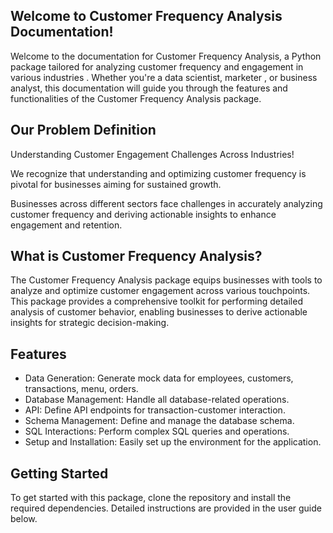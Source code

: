 ##  **Welcome to Customer Frequency Analysis Documentation!**

Welcome to the documentation for Customer Frequency Analysis, a Python package tailored for analyzing customer frequency and engagement in various industries . Whether you're a data scientist, marketer , or business analyst, this documentation will guide you through the features and functionalities of the Customer Frequency Analysis package.

## **Our Problem Definition**

Understanding Customer Engagement Challenges Across Industries!

We recognize that understanding and optimizing customer frequency is pivotal for businesses aiming for sustained growth.

Businesses across different sectors face challenges in accurately analyzing customer frequency and deriving actionable insights to enhance engagement and retention.

## **What is Customer Frequency Analysis?**


The Customer Frequency Analysis package equips businesses with tools to analyze and optimize customer engagement across various touchpoints. This package provides a comprehensive toolkit for performing detailed analysis of customer behavior, enabling businesses to derive actionable insights for strategic decision-making.


## **Features**

-  Data Generation: Generate mock data for employees, customers, transactions, menu, orders.
-  Database Management: Handle all database-related operations.
-  API: Define API endpoints for transaction-customer interaction.
-  Schema Management: Define and manage the database schema.
-  SQL Interactions: Perform complex SQL queries and operations.
-  Setup and Installation: Easily set up the environment for the application.




## **Getting Started**

To get started with this package, clone the repository and install the required dependencies. Detailed instructions are provided in the user guide below.

